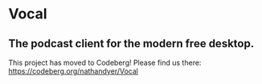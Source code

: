 # Vocal

## The podcast client for the modern free desktop.

This project has moved to Codeberg! Please find us there: https://codeberg.org/nathandyer/Vocal

